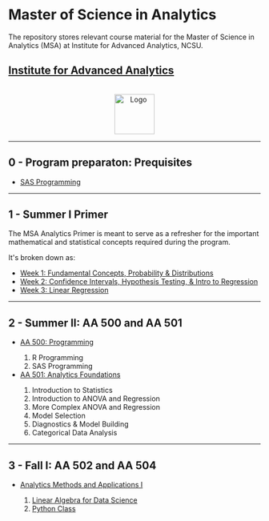 # Master of Science in Analytics
The repository stores relevant course material for the Master of Science in Analytics (MSA) at Institute for Advanced Analytics, NCSU.

## [Institute for Advanced Analytics](https://analytics.ncsu.edu/)


<!-- PROJECT LOGO -->
<br />
<div align="center">
  <a href="https://github.com/othneildrew/Best-README-Template">
    <img src="https://user-images.githubusercontent.com/17868964/171038252-c57a852c-3bf0-4fa6-9765-5c6c1d07f51e.png" alt="Logo" width="80" height="80">
  </a>
 </div>
 
---
## 0 - Program preparaton: Prequisites

* [SAS Programming](https://github.com/nikkhil13/msa-iaa-ncsu/tree/main/00.%20Pre-requisites/SAS%20Programming%201)

---

## 1 - Summer I Primer

The MSA Analytics Primer is meant to serve as a refresher for the important mathematical and statistical concepts required during the program.

It's broken down as:

* [Week 1: Fundamental Concepts, Probability & Distributions](https://github.com/nikkhil13/msa-iaa-ncsu/tree/main/01.%20Summer%20I%20Analytics%20Primer/Week%201)
* [Week 2: Confidence Intervals, Hypothesis Testing, & Intro to Regression](https://github.com/nikkhil13/msa-iaa-ncsu/tree/main/01.%20Summer%20I%20Analytics%20Primer/Week%202)
* [Week 3: Linear Regression](https://github.com/nikkhil13/msa-iaa-ncsu/tree/main/01.%20Summer%20I%20Analytics%20Primer/Week%203)


---

## 2 - Summer II: AA 500 and AA 501

<ul>
  <li> <a href="https://github.com/nikkhil13/msa-iaa-ncsu/tree/main/00.%20Pre-requisites/SAS%20Programming%201">AA 500: Programming</a></li>

  <ol>
    <li>R Programming</li>
    <li>SAS Programming</li>
  </ol>

  <li> <a href="https://github.com/nikkhil13/msa-iaa-ncsu/tree/main/00.%20Pre-requisites/SAS%20Programming%201">AA 501: Analytics Foundations</a></li>

  <ol>
    <li>Introduction to Statistics</li>
    <li>Introduction to ANOVA and Regression</li>
    <li>More Complex ANOVA and Regression</li>
    <li>Model Selection</li>
    <li>Diagnostics & Model Building</li>
    <li>Categorical Data Analysis</li>
  </ol>
</ul>

---

## 3 - Fall I: AA 502 and AA 504

<ul> 

  <li> <a href="https://github.com/nikkhil13/msa-iaa-ncsu/tree/main/00.%20Pre-requisites/SAS%20Programming%201">Analytics Methods and Applications I</a></li>

  <ol>
    <li><a href="https://github.com/nikkhil13/msa-iaa-ncsu/blob/main/03.%20Fall%20I/Linear%20Algebra.ipynb">Linear Algebra for Data Science</a></li>

  <li><a href="https://github.com/nikkhil13/msa-iaa-ncsu/blob/main/03.%20Fall%20I/Linear%20Algebra.ipynb">Python Class</a></li>

    
  </ol>




</ul>
